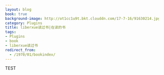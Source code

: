 ```yaml
---
layout: blog
book: true
background-image: http://ot1cc1u9t.bkt.clouddn.com/17-7-16/91630214.jpg
category: Plugins
title: liberxue读过书|在读的书
tags:
- Plugins
- book
- liberxue读过书
redirect_from:
  - /1970/01/bookindex/
---
```


TEST

